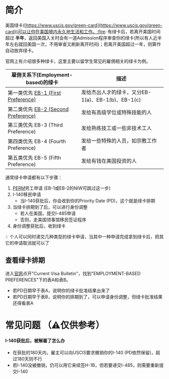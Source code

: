 # 简介
美国绿卡([https://www.uscis.gov/green-card](https://www.uscis.gov/green-card))可以让你在美国境内永久地生活和工作。:fire: 有绿卡后，若离开美国时间超过 **半年**，返回美国入关时会有一道Admission程序审查你的绿卡(所以有人近半年左右就回美国一次，不用审查又刷新离开时间)；若离开美国超过一年，则算作自动放弃绿卡。

官网上有介绍很多种绿卡，这里主要以留学生常见的雇佣相关的绿卡为例。

雇佣关系下(Employment-based)的绿卡 | 描述
------------ | -------------
第一类优先 [EB-1 (First Preference)](EB-1.md)  | 发给杰出人才的绿卡，又分EB-1(a)、EB-1(b)、EB-1(c)
第二类优先 [EB-2 (Second Preference)](EB-2.md) | 发给有高级学位或特殊技能的人
第三类优先 EB-3 (Third Preference)  | 发给熟练技工或一些非技术工人
第四类优先 EB-4 (Fourth Preference) | 发给一些特殊的人员，如宗教工作者
第五类优先 EB-5 (Fifth Preference)  | 发给有钱在美国投资的人

通常绿卡申请都有以下步骤：
1. [PERM](https://www.uscis.gov/working-in-the-united-states/permanent-workers)劳工申请 (EB-1或EB-2的NIW可跳过这一步)
2. I-140移民申请
   - 当I-140获批后，你会收到你的Priority Date (PD)，这个就是绿卡排期
3. 当绿卡排期到了后，可以进行身份调整
   - 若人在美国，提交I-485申请
   - 否则，走美国领事馆移民签证程序
4. 身份调整获批后，收到绿卡

:bulb: 个人可以同时递交几种类型的绿卡申请，当其中一种申请完成拿到绿卡后，把其它的申请取消就可以了


## 查看绿卡排期
进入[官网](https://travel.state.gov/content/travel/en/legal/visa-law0/visa-bulletin.html)点开"Current Visa Bulletin"，找到"EMPLOYMENT-BASED PREFERENCES"下的表A和表B。
- 若PD日期早于表A，说明你的绿卡批准结果出来了
- 若PD日期早于表B，说明你的排期到了，可以申请身份调整，但绿卡批准结果还得看表A

# 常见问题 （⚠️仅供参考）  
#### I-140获批后，被解雇了怎么办
- 在获批的180天内，雇主可以向USCIS要求撤销你的I-140 (PD依然保留)，超过180天则不行
- 若I-140没被撤销，仍可以用它来续签H-1B，但若要递交I-485，则需要重新提交I-140
